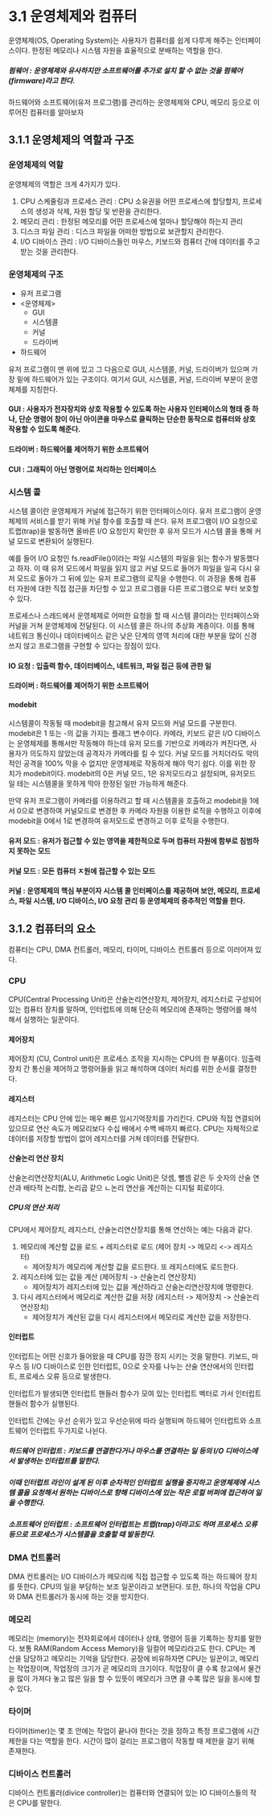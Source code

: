 # 3.1 운영체제와 컴퓨터

운영체제(OS, Operating System)는 사용자가 컴퓨터를 쉽게 다루게 해주는 인터페이스이다. 
한정된 메모리나 시스템 자원을 효율적으로 분배하는 역할을 한다. 

##### 펌웨어 : 운영체제와 유사하지만 소프트웨어를 추가로 설치 할 수 없는 것을 펌웨어(firmware)라고 한다. 

하드웨어와 소프트웨어(유저 프로그램)를 관리하는 운영체제와 CPU, 메모리 등으로 이루어진 컴퓨터를 알아보자 

## 3.1.1 운영체제의 역할과 구조

### 운영체제의 역할
운영체제의 역할은 크게 4가지가 있다.
1. CPU 스케줄링과 프로세스 관리 : CPU 소유권을 어떤 프로세스에 할당할지, 프로세스의 생성과 삭제, 자원 할당 및 반환을 관리한다. 
2. 메모리 관리 : 한정된 메모리를 어떤 프로세스에 얼마나 할당해야 하는지 관리
3. 디스크 파일 관리 : 디스크 파일을 어떠한 방법으로 보관할지 관리한다.
4. I/O 디바이스 관리 : I/O 디바이스들인 마우스, 키보드와 컴퓨터 간에 데이터를 주고받는 것을 관리한다. 

### 운영체제의 구조 
- 유저 프로그램 
- <운영체제>
    - GUI
    - 시스템콜
    - 커널
    - 드라이버
- 하드웨어

유저 프로그램이 맨 위에 있고 그 다음으로 GUI, 시스템콜, 커널, 드라이버가 있으며 가장 밑에 하드웨어가 있는 구조이다. 
여기서 GUI, 시스템콜, 커널, 드라이버 부분이 운영체제를 지칭한다.

#### GUI : 사용자가 전자장치와 상호 작용할 수 있도록 하는 사용자 인터페이스의 형태 중 하나, 단순 명령어 창이 아닌 아이콘을 마우스로 클릭하는 단순한 동작으로 컴퓨터와 상호작용할 수 있도록 해준다. 
#### 드라이버 : 하드웨어를 제어하기 위한 소프트웨어
#### CUI : 그래픽이 아닌 명령어로 처리하는 인터페이스

### 시스템 콜
시스템 콜이란 운영체제가 커널에 접근하기 위한 인터페이스이다.
유저 프로그램이 운영체제의 서비스를 받기 위해 커널 함수를 호출할 때 쓴다. 
유저 프로그램이 I/O 요청으로 트랩(trap)을 발동하면 올바른 I/O 요청인지 확인한 후 유저 모드가 시스템 콜을 통해 커널 모드로 변환되어 실행된다. 

예를 들어 I/O 요청인 fs.readFile()이라는 파일 시스템의 파일을 읽는 함수가 발동했다고 하자. 
이 때 유저 모드에서 파일을 읽지 않고 커널 모드로 들어가 파일을 일곡 다시 유저 모드로 돌아가 그 뒤에 있는 유저 프로그램의 로직을 수행한다. 
이 과정을 통해 컴퓨터 자원에 대한 직접 접근을 차단할 수 있고 프로그램을 다른 프로그램으로 부터 보호할 수 있다. 

프로세스나 스레드에서 운영체제로 어떠한 요청을 할 때 시스템 콜이라는 인터페이스와 커널을 거쳐 운영체제에 전달된다. 
이 시스템 콜은 하나의 추상화 계층이다. 이를 통해 네트워크 통신이나 데이터베이스 같은 낮은 단계의 영역 처리에 대한 부분을 많이 신경쓰지 않고 프로그램을 구현할 수 있다는 장점이 있다. 

#### IO 요청 : 입출력 함수, 데이터베이스, 네트워크, 파일 접근 등에 관한 일
#### 드라이버 : 하드웨어를 제어하기 위한 소프트웨어


#### modebit
시스템콜이 작동될 때 modebit을 참고해서 유저 모드와 커널 모드를 구분한다. 
modebit은 1 또는 -의 값을 가지는 플래그 변수이다. 
카메라, 키보드 같은 I/O 디바이스는 운영체제를 통해서만 작동해야 하는데 유저 모드를 기반으로 카메라가 켜진다면, 사용자가 의도하지 않았는데 공격자가 카메라를 킬 수 있다. 
커널 모드를 거치더라도 악의적인 공격을 100% 막을 수 없지만 운영체제로 작동하게 해야 막기 쉽다. 이를 위한 장치가 modebit이다. 
modebit의 0은 커널 모드, 1은 유저모드라고 설정되며, 유저모드일 테는 시스템콜을 못하게 막아 한정된 일만 가능하게 해준다. 

만약 유저 프로그램이 카메라를 이용하려고 할 때 시스템콜을 호출하고 modebit을 1에서 0으로 변경하여 커널모드로 변경한 후 카메라 자원을 이용한 로직을 수행하고 이후에 modebit을 0에서 1로 변경하여 유저모드로 변경하고 이후 로직을 수행한다. 

#### 유저 모드 : 유저가 접근할 수 있는 영역을 제한적으로 두며 컴퓨터 자원에 함부로 침범하지 못하는 모드
#### 커널 모드 : 모든 컴퓨터 ㅈ원에 접근할 수 있는 모드
#### 커널 : 운영체제의 핵심 부분이자 시스템 콜 인터페이스를 제공하며 보안, 메모리, 프로세스, 파일 시스템, I/O 디바이스, I/O 요청 관리 등 운영체제의 중추적인 역할을 한다.

## 3.1.2 컴퓨터의 요소
컴퓨터는 CPU, DMA 컨트롤러, 메모리, 타이머, 디바이스 컨트롤러 등으로 이러어져 있다. 

### CPU
CPU(Central Processing Unit)은 산술논리연산장치, 제어장치, 레지스터로 구성되어 있는 컴퓨터 장치를 말하며, 인터럽트에 의해 단순히 메모리에 존재하는 명령어를 해석해서 실행하는 일꾼이다. 

#### 제어장치
제어장치 (CU, Control unit)은 프로세스 조작을 지시하는 CPU의 한 부품이다. 
임출력장치 간 통신을 제어하고 명령어들을 읽고 해석하며 데이터 처리를 위한 순서를 결정한다. 

#### 레지스터
레지스터는 CPU 안에 있는 매우 빠른 임시기억장치를 가리킨다. 
CPU와 직접 연결되어 있으므로 연산 속도가 메모리보다 수십 배에서 수백 배까지 빠르다. 
CPU는 자체적으로 데이터를 저장할 방법이 없어 레지스터를 거쳐 데이터를 전달한다. 

#### 산술논리 연산 장치
산술논리연산장치(ALU, Arithmetic Logic Unit)은 덧셈, 뺄셈 같은 두 숫자의 산술 연산과 배타적 논리합, 논리곱 같으 ㄴ논리 연산을 계산하는 디지털 회로이다. 

##### CPU의 연산 처리
CPU에서 제어장치, 레지스터, 산술논리연산장치를 통해 연산하는 예는 다음과 같다. 
1. 메모리에 계산할 값을 로드 + 레지스터로 로드 (제어 장치 -> 메모리 <-> 레지스터)
    - 제어장치가 메모리에 계산할 값을 로드한다. 또 레지스터에도 로드한다. 
2. 레지스터에 있는 값을 계산 (제어장치 -> 산술논리 연산장치)
    - 제어장치가 레지스터에 있는 값을 계산하라고 산술논리연산장치에 명령한다.
3. 다시 레지스터에서 메모리로 계산한 값을 저장 (레지스터 -> 제어장치 -> 산술논리연산장치)
    - 제어장치가 계산된 값을 다시 레지스터에서 메모리로 계산한 값을 저장한다.

#### 인터럽트
인터럽트는 어떤 신호가 들어왔을 때 CPU를 잠깐 정지 시키는 것을 말한다. 키보드, 마우스 등 I/O 디바이스로 인한 인터럽트, 0으로 숫자를 나누는 산술 연산에서의 인터럽트,  프로세스 오류 등으로 발생한다. 

인터럽트가 발생되면 인터럽트 핸들러 함수가 모여 있는 인터럽트 벡터로 가서 인터럽트 핸들러 함수가 실행된다. 

인터럽트 간에는 우선 순위가 있고 우선순위에 따라 실행되며 하드웨어 인터럽트와 소프트웨어 인터럽트 두가지로 나뉜다. 

##### 하드웨어 인터럽트 : 키보드를 연결한다거나 마우스를 연결하는 일 등의 I/O 디바이스에서 발생하는 인터럽트를 말한다. 
##### 이때 인터럽트 라인이 설계 된 이후 순차적인 인터럽트 실행을 중지하고 운영체제에 시스템 콜을 요청해서 원하는 디바이스로 향해 디바이스에 있는 작은 로컬 버퍼에 접근하여 일을 수행한다. 

##### 소프트웨어 인터럽트 : 소프트웨어 인터럽트는 트랩(trap)이라고도 하며 프로세스 오류 등으로 프로세스가 시스템콜을 호출할 때 발동한다. 

### DMA 컨트롤러
DMA 컨트롤러는 I/O 디바이스가 메모리에 직접 접근할 수 있도록 하는 하드웨어 장치를 뜻한다. CPU의 일을 부담하는 보조 일꾼이라고 보면된다. 
또한, 하나의 작업을 CPU와 DMA 컨트롤러가 동시에 하는 것을 방지한다. 

### 메모리
메모리는 (memory)는 전자회로에서 데이터나 상태, 명령어 등을 기록하는 장치를 말한다. 
보통 RAM(Random Access Memory)을 일컬어 메모리라고도 한다. 
CPU는 계산을 담당하고 메모리는 기억을 담당한다. 
공장에 비유하자면 CPU는 일꾼이고, 메모리는 작업장이며, 작업장의 크기가 곧 메모리의 크기이다. 
직업장이 클 수록 창고에서 물건을 많이 가져다 놓고 많은 일을 할 수 있뜻이 메모리가 크면 클 수록 많은 일을 동시에 할 수 있다.

### 타이머
타이머(timer)는 몇 초 안에는 작업이 끝나야 한다는 것을 정하고 특정 프로그램에 시간 제한을 다는 역할을 한다. 
시간이 많이 걸리는 프로그램이 작동할 때 제한을 걸기 위해 존재한다. 

### 디바이스 컨트롤러
디바이스 컨트롤러(divice controller)는 컴퓨터와 연결되어 있는 IO 디바이스들의 작은 CPU를 말한다. 